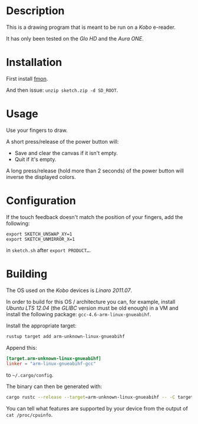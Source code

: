 # Description

This is a drawing program that is meant to be run on a *Kobo* e-reader.

It has only been tested on the *Glo HD* and the *Aura ONE*.

# Installation

First install [fmon](https://github.com/baskerville/fmon).

And then issue: `unzip sketch.zip -d SD_ROOT`.

# Usage

Use your fingers to draw.

A short press/release of the power button will:

- Save and clear the canvas if it isn't empty.
- Quit if it's empty.

A long press/release (hold more than 2 seconds) of the power button will inverse the displayed colors.

# Configuration

If the touch feedback doesn't match the position of your fingers, add the following:
```
export SKETCH_UNSWAP_XY=1
export SKETCH_UNMIRROR_X=1
```
in `sketch.sh` after `export PRODUCT…`.

# Building

The OS used on the *Kobo* devices is *Linaro 2011.07*.

In order to build for this OS / architecture you can, for example, install *Ubuntu LTS 12.04* (the *GLIBC* version must be old enough) in a VM and install the following package: `gcc-4.6-arm-linux-gnueabihf`.

Install the appropriate target:
```sh
rustup target add arm-unknown-linux-gnueabihf
```

Append this:
```toml
[target.arm-unknown-linux-gnueabihf]
linker = "arm-linux-gnueabihf-gcc"
```
to `~/.cargo/config`.

The binary can then be generated with:
```sh
cargo rustc --release --target=arm-unknown-linux-gnueabihf -- -C target-feature=+v7,+vfp3,+a9,+neon
```

You can tell what features are supported by your device from the output of `cat /proc/cpuinfo`.

